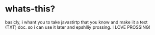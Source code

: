 # whats-this?
basicly, i whant you to take javastirtp
that you know and make iit a text 
(TXT) doc. so i can use it later and epshlliy prossing. I LOVE PROSSING!
